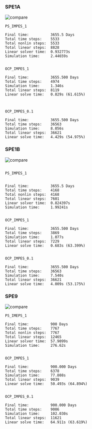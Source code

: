 ### SPE1A

![compare](D:\Lsz\Matlab_practice\PennSim\ReadSummary\1015\spe1a\compare.png)

```
PS_IMPES_1

Final time:          3655.5 Days
Total time steps:    5533
Total nonlin steps:  5533
Total linear steps:  8828
Linear solver time:  0.932773s
Simulation time:     2.44659s


OCP_IMPES_1

Final time:          3655.500 Days
Total time steps:    4974
Simulation time:     1.346s
Total linear steps:  8119
Linear solve time:   0.829s (61.615%)



OCP_IMPES_0.1

Final time:          3655.500 Days
Total time steps:    36563
Simulation time:     8.056s
Total linear steps:  36621
Linear solve time:   4.429s (54.975%)

```



### SPE1B

![compare](D:\Lsz\Matlab_practice\PennSim\ReadSummary\1015\spe1b\compare.png)

```

PS_IMPES_1


Final time:          3655.5 Days
Total time steps:    4168
Total nonlin steps:  4168
Total linear steps:  7601
Linear solver time:  0.824397s
Simulation time:     1.99241s


OCP_IMPES_1

Final time:          3655.500 Days
Total time steps:    3869
Simulation time:     1.077s
Total linear steps:  7229
Linear solve time:   0.683s (63.399%)


OCP_IMPES_0.1

Final time:          3655.500 Days
Total time steps:    36563
Simulation time:     7.540s
Total linear steps:  36621
Linear solve time:   4.009s (53.175%)
```



### SPE9

![compare](D:\Lsz\Matlab_practice\PennSim\ReadSummary\1015\spe9\compare.png)

```
PS_IMEPS_1

Final time:          900 Days
Total time steps:    7767
Total nonlin steps:  7767
Total linear steps:  12465
Linear solver time:  57.9099s
Simulation time:     276.62s


OCP_IMPES_1

Final time:          900.000 Days
Total time steps:    6378
Simulation time:     77.808s
Total linear steps:  9039
Linear solve time:   50.493s (64.894%)


OCP_IMPES_0.1

Final time:          900.000 Days
Total time steps:    9006
Simulation time:     102.030s
Total linear steps:  11621
Linear solve time:   64.911s (63.619%)
```

